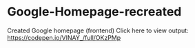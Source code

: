 # Google-Homepage-recreated
Created Google homepage (frontend)
Click here to view output: https://codepen.io/VINAY_/full/OKzPMp

